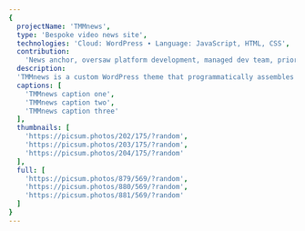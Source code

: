```yaml
---
{
  projectName: 'TMMnews',
  type: 'Bespoke video news site',
  technologies: 'Cloud: WordPress ∙ Language: JavaScript, HTML, CSS',
  contribution:
    'News anchor, oversaw platform development, managed dev team, prioritized features.',
  description:
  'TMMnews is a custom WordPress theme that programmatically assembles news shows from individual video segments.',
  captions: [
    'TMMnews caption one',
    'TMMnews caption two',
    'TMMnews caption three'
  ],
  thumbnails: [
    'https://picsum.photos/202/175/?random',
    'https://picsum.photos/203/175/?random',
    'https://picsum.photos/204/175/?random'
  ],
  full: [
    'https://picsum.photos/879/569/?random',
    'https://picsum.photos/880/569/?random',
    'https://picsum.photos/881/569/?random'
  ]
}
---
```

